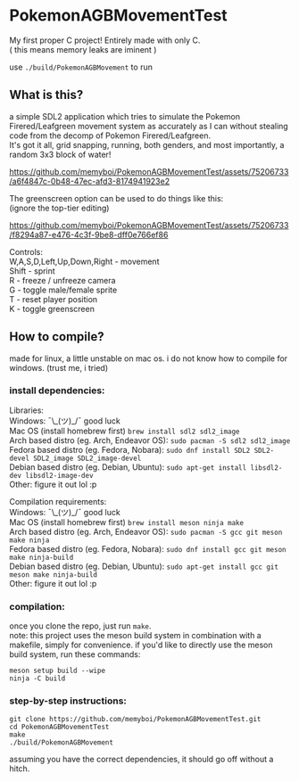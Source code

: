 # PokemonAGBMovementTest
My first proper C project! Entirely made with only C.  
( this means memory leaks are iminent )

use `./build/PokemonAGBMovement` to run

## What is this?
a simple SDL2 application which tries to simulate the Pokemon Firered/Leafgreen movement system as accurately as I can without stealing code from the decomp of Pokemon Firered/Leafgreen.  
It's got it all, grid snapping, running, both genders, and most importantly, a random 3x3 block of water!
  
https://github.com/memyboi/PokemonAGBMovementTest/assets/75206733/a6f4847c-0b48-47ec-afd3-8174941923e2

The greenscreen option can be used to do things like this:  
(ignore the top-tier editing)  

https://github.com/memyboi/PokemonAGBMovementTest/assets/75206733/f8294a87-e476-4c3f-9be8-dff0e766ef86

Controls:  
W,A,S,D,Left,Up,Down,Right - movement  
Shift - sprint  
R - freeze / unfreeze camera  
G - toggle male/female sprite  
T - reset player position  
K - toggle greenscreen  

## How to compile?
made for linux, a little unstable on mac os.
i do not know how to compile for windows.
(trust me, i tried)
  
### install dependencies:
Libraries:  
Windows: ¯\\\_(ツ)\_/¯ good luck  
Mac OS (install homebrew first) `brew install sdl2 sdl2_image`  
Arch based distro (eg. Arch, Endeavor OS): `sudo pacman -S sdl2 sdl2_image`  
Fedora based distro (eg. Fedora, Nobara): `sudo dnf install SDL2 SDL2-devel SDL2_image SDL2_image-devel`  
Debian based distro (eg. Debian, Ubuntu): `sudo apt-get install libsdl2-dev libsdl2-image-dev`  
Other: figure it out lol :p  

Compilation requirements:  
Windows: ¯\\\_(ツ)\_/¯ good luck  
Mac OS (install homebrew first) `brew install meson ninja make`  
Arch based distro (eg. Arch, Endeavor OS): `sudo pacman -S gcc git meson make ninja`  
Fedora based distro (eg. Fedora, Nobara): `sudo dnf install gcc git meson make ninja-build`  
Debian based distro (eg. Debian, Ubuntu): `sudo apt-get install gcc git meson make ninja-build`  
Other: figure it out lol :p  

### compilation:
once you clone the repo, just run `make`.  
note: this project uses the meson build system in combination with a makefile, simply for convenience. if you'd like to directly use the meson build system, run these commands:
```
meson setup build --wipe
ninja -C build
```
  
### step-by-step instructions:  
```
git clone https://github.com/memyboi/PokemonAGBMovementTest.git
cd PokemonAGBMovementTest
make
./build/PokemonAGBMovement
```
assuming you have the correct dependencies, it should go off without a hitch.
